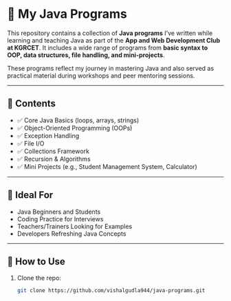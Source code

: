 
# 🚀 My Java Programs

This repository contains a collection of **Java programs** I’ve written while learning and teaching Java as part of the **App and Web Development Club at KGRCET**. It includes a wide range of programs from **basic syntax to OOP, data structures, file handling, and mini-projects**.

These programs reflect my journey in mastering Java and also served as practical material during workshops and peer mentoring sessions.

---

## 📂 Contents

- ✅ Core Java Basics (loops, arrays, strings)
- ✅ Object-Oriented Programming (OOPs)
- ✅ Exception Handling
- ✅ File I/O
- ✅ Collections Framework
- ✅ Recursion & Algorithms
- ✅ Mini Projects (e.g., Student Management System, Calculator)

---

## 🎯 Ideal For

- Java Beginners and Students
- Coding Practice for Interviews
- Teachers/Trainers Looking for Examples
- Developers Refreshing Java Concepts

---

## 🔧 How to Use

1. Clone the repo:
   ```bash
   git clone https://github.com/vishalgudla944/java-programs.git

